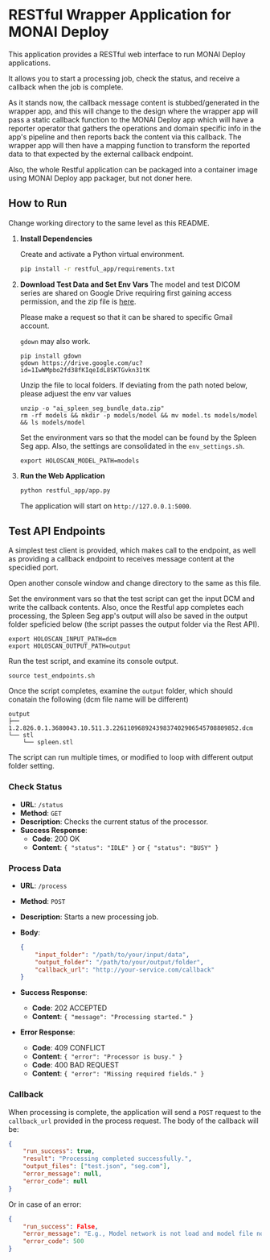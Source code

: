 # RESTful Wrapper Application for MONAI Deploy

This application provides a RESTful web interface to run MONAI Deploy applications.

It allows you to start a processing job, check the status, and receive a callback when the job is complete.

As it stands now, the callback message content is stubbed/generated in the wrapper app, and this will change to the design
where the wrapper app will pass a static callback function to the MONAI Deploy app which will have a reporter operator
that gathers the operations and domain specific info in the app's pipeline and then reports back the content via
this callback. The wrapper app will then have a mapping function to transform the reported data to that expected by
the external callback endpoint.

Also, the whole Restful application can be packaged into a container image using MONAI Deploy app packager, but not doner here.

## How to Run

Change working directory to the same level as this README.

1.  **Install Dependencies**

    Create and activate a Python virtual environment.

    ```bash
    pip install -r restful_app/requirements.txt
    ```
2.  **Download Test Data and Set Env Vars**
    The model and test DICOM series are shared on Google Drive requiring first gaining access permission, and
    the zip file is [here](https://drive.google.com/uc?id=1IwWMpbo2fd38fKIqeIdL8SKTGvkn31tK).

    Please make a request so that it can be shared to specific Gmail account.

    `gdown` may also work.
    ```
    pip install gdown
    gdown https://drive.google.com/uc?id=1IwWMpbo2fd38fKIqeIdL8SKTGvkn31tK
    ```

    Unzip the file to local folders. If deviating from the path noted below, please adjuest the env var values

    ```
    unzip -o "ai_spleen_seg_bundle_data.zip"
    rm -rf models && mkdir -p models/model && mv model.ts models/model && ls models/model
    ```

    Set the environment vars so that the model can be found by the Spleen Seg app. Also,
    the settings are consolidated in the `env_settings.sh`.

    ```
    export HOLOSCAN_MODEL_PATH=models
    ```

3.  **Run the Web Application**

    ```bash
    python restful_app/app.py
    ```

    The application will start on `http://127.0.0.1:5000`.

## Test API Endpoints

A simplest test client is provided, which makes call to the endpoint, as well as providing
a callback endpoint to receives message content at the specidied port.

Open another console window and change directory to the same as this file.

Set the environment vars so that the test script can get the input DCM and write the callback contents.
Also, once the Restful app completes each processing, the Spleen Seg app's output will also be saved in
the output folder speficied below (the script passes the output folder via the Rest API).

```
export HOLOSCAN_INPUT_PATH=dcm
export HOLOSCAN_OUTPUT_PATH=output
```

Run the test script, and examine its console output.

```
source test_endpoints.sh
```

Once the script completes, examine the `output` folder, which should conatain the following (dcm file
name will be different)

```
output
├── 1.2.826.0.1.3680043.10.511.3.22611096892439837402906545708809852.dcm
└── stl
    └── spleen.stl
```

The script can run multiple times, or modified to loop with different output folder setting.

### Check Status

-   **URL**: `/status`
-   **Method**: `GET`
-   **Description**: Checks the current status of the processor.
-   **Success Response**:
    -   **Code**: 200 OK
    -   **Content**: `{ "status": "IDLE" }` or `{ "status": "BUSY" }`

### Process Data

-   **URL**: `/process`
-   **Method**: `POST`
-   **Description**: Starts a new processing job.
-   **Body**:

    ```json
    {
        "input_folder": "/path/to/your/input/data",
        "output_folder": "/path/to/your/output/folder",
        "callback_url": "http://your-service.com/callback"
    }
    ```

-   **Success Response**:
    -   **Code**: 202 ACCEPTED
    -   **Content**: `{ "message": "Processing started." }`
-   **Error Response**:
    -   **Code**: 409 CONFLICT
    -   **Content**: `{ "error": "Processor is busy." }`
    -   **Code**: 400 BAD REQUEST
    -   **Content**: `{ "error": "Missing required fields." }`

### Callback

When processing is complete, the application will send a `POST` request to the `callback_url` provided in the process request. The body of the callback will be:

```json
{
    "run_success": true,
    "result": "Processing completed successfully.",
    "output_files": ["test.json", "seg.com"],
    "error_message": null,
    "error_code": null
}
```

Or in case of an error:

```json
{
    "run_success": False,
    "error_message": "E.g., Model network is not load and model file not found.",
    "error_code": 500
}
```
